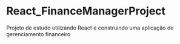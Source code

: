# React_FinanceManagerProject
Projeto de estudo utilizando React e construindo uma aplicação de gerenciamento financeiro
